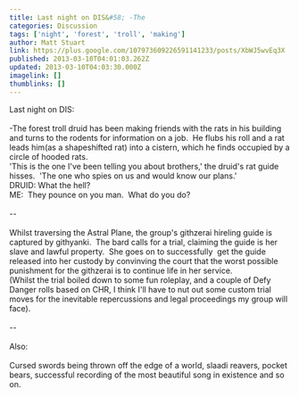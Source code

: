 ```yaml
---
title: Last night on DIS&#58; -The
categories: Discussion
tags: ['night', 'forest', 'troll', 'making']
author: Matt Stuart
link: https://plus.google.com/107973609226591141233/posts/XbWJ5wvEq3X
published: 2013-03-10T04:01:03.262Z
updated: 2013-03-10T04:03:30.000Z
imagelink: []
thumblinks: []
---
```


Last night on DIS:<br /><br />-The forest troll druid has been making friends with the rats in his building  and turns to the rodents for information on a job.  He flubs his roll and a rat leads him(as a shapeshifted rat) into a cistern, which he finds occupied by a circle of hooded rats.<br />&#39;This is the one I&#39;ve been telling you about brothers,&#39; the druid&#39;s rat guide hisses.  &#39;The one who spies on us and would know our plans.&#39;<br />DRUID: What the hell?<br />ME:  They pounce on you man.  What do you do?<br /><br />--<br /><br />Whilst traversing the Astral Plane, the group&#39;s githzerai hireling guide is captured by githyanki.  The bard calls for a trial, claiming the guide is her slave and lawful property.  She goes on to successfully  get the guide released into her custody by convinving the court that the worst possible punishment for the githzerai is to continue life in her service.<br />(Whilst the trial boiled down to some fun roleplay, and a couple of Defy Danger rolls based on CHR, I think I&#39;ll have to nut out some custom trial moves for the inevitable repercussions and legal proceedings my group will face).<br /><br />--<br /><br />Also:<br /><br />Cursed swords being thrown off the edge of a world, slaadi reavers, pocket bears, successful recording of the most beautiful song in existence and so on.